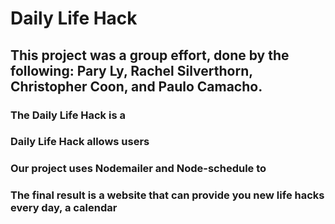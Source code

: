# Daily Life Hack

## This project was a group effort, done by the following: Pary Ly, Rachel Silverthorn, Christopher Coon, and Paulo Camacho.

### The Daily Life Hack is a 

### Daily Life Hack allows users 

### Our project uses Nodemailer and Node-schedule to 

### The final result is a website that can provide you new life hacks every day, a calendar